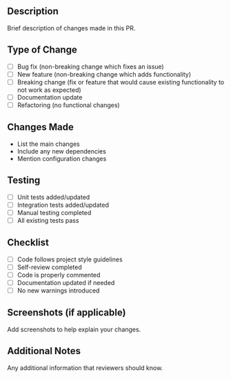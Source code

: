 ## Description
Brief description of changes made in this PR.

## Type of Change
- [ ] Bug fix (non-breaking change which fixes an issue)
- [ ] New feature (non-breaking change which adds functionality)
- [ ] Breaking change (fix or feature that would cause existing functionality to not work as expected)
- [ ] Documentation update
- [ ] Refactoring (no functional changes)

## Changes Made
- List the main changes
- Include any new dependencies
- Mention configuration changes

## Testing
- [ ] Unit tests added/updated
- [ ] Integration tests added/updated
- [ ] Manual testing completed
- [ ] All existing tests pass

## Checklist
- [ ] Code follows project style guidelines
- [ ] Self-review completed
- [ ] Code is properly commented
- [ ] Documentation updated if needed
- [ ] No new warnings introduced

## Screenshots (if applicable)
Add screenshots to help explain your changes.

## Additional Notes
Any additional information that reviewers should know.
